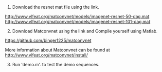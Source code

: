 
1. Download the resnet mat file using the link.

http://www.vlfeat.org/matconvnet/models/imagenet-resnet-50-dag.mat
http://www.vlfeat.org/matconvnet/models/imagenet-resnet-101-dag.mat


2. Download Matconvnet using the link and Compile yourself using Matlab. 

https://github.com/binger1225/matconvnet

More information about Matconvnet can be found at http://www.vlfeat.org/matconvnet/install/


3. Run 'demo.m'. to test the demo sequences. 



